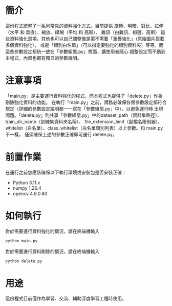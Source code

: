 # 簡介
這份程式統整了一系列常見的資料強化方式。目前提供 旋轉、明暗、對比、拉伸（水平 和 垂直）、縮放、模糊（平均 和 高斯）、
雜訊（白雜訊、椒鹽、高斯） 這些資料強化選項。其他也可以自己調整像是需不需要「重疊強化」（原始圖片搭載多個資料強化），
或是「類別白名單」（可以指定要強化的類別資料夾）等等。而這些參數設定都統一放在「參數組態.py」裡面，讓使用者隨心
調整設定而不動到主程式，內部也都有獨自的參數說明。

# 注意事項
「main.py」是主要運行資料強化的程式，而本程式也提供了「delete.py」作為刪除強化資料的功能。
在執行「main.py」之前，請務必確保各個參數設定都符合規定（詳細的參數設定說明都一一寫在「參數組態.py」中），以避免運行時
出現問題。「delete.py」則共享「參數組態.py」中的dataset_path（資料集路徑）、train_dir_name（訓練集資料夾名稱）、
file_extension_limit（副檔名限制器）、whitelist（白名單）、class_whitelist（白名單類別列表）以上參數。和 main.py 不一樣，
僅須確保上述的參數正確即可運行 delete.py。

# 前置作業
在運行之前您應該確保以下執行環境或安裝包是否安裝正確：
* Python 3.11.x
* numpy 1.26.4
* opencv 4.9.0.80

# 如何執行
對於需要進行資料強化的情況，請在終端機輸入
```cmd
python main.py
```
對於需要進行資料刪除的情況，請在終端機輸入
```cmd
python delete.py
```
    
# 用途
這份程式目前僅作為學習、交流、輔助深度學習工程時使用。
